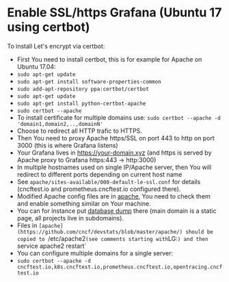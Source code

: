 # Enable SSL/https Grafana (Ubuntu 17 using certbot)

To install Let's encrypt via certbot:

- First You need to install certbot, this is for example for Apache on Ubuntu 17.04:
- `sudo apt-get update`
- `sudo apt-get install software-properties-common`
- `sudo add-apt-repository ppa:certbot/certbot`
- `sudo apt-get update`
- `sudo apt-get install python-certbot-apache`
- `sudo certbot --apache`
- To install certificate for multiple domains use: `sudo certbot --apache -d 'domain1,domain2,..,domainN'`
- Choose to redirect all HTTP trafic to HTTPS.
- Then You need to proxy Apache https/SSL on port 443 to http on port 3000 (this is where Grafana listens)
- Your Grafana lives in https://your-domain.xyz (and https is served by Apache proxy to Grafana https:443 -> http:3000)
- In multiple hostnames used on single IP/Apache server, then You will redirect to different ports depending on current host name
- See `apache/sites-available/000-default-le-ssl.conf` for details (cncftest.io and prometheus.cncftest.io configured there).
- Modified Apache config files are in [apache](https://github.com/cncf/devstats/blob/master/apache/), You need to check them and enable something similar on Your machine.
- You can for instance put [database dump](https://devstats.cncf.io/gha.sql.xz) there (main domain is a static page, all projects live in subdomains).
- Files in `[apache](https://github.com/cncf/devstats/blob/master/apache/) should be copied to `/etc/apache2` (see comments starting with `LG:`) and then `service apache2 restart`
- You can configure multiple domains for a single server:
- `sudo certbot --apache -d cncftest.io,k8s.cncftest.io,prometheus.cncftest.io,opentracing.cncftest.io`

